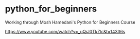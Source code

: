 # python_for_beginners
Working through Mosh Hamedani's Python for Beginners Course

https://www.youtube.com/watch?v=_uQrJ0TkZlc&t=14336s
